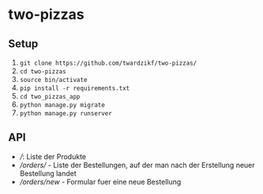 # two-pizzas


## Setup

1. `git clone https://github.com/twardzikf/two-pizzas/`
2. `cd two-pizzas`
3. `source bin/activate`
4. `pip install -r requirements.txt`
5. `cd two_pizzas_app`
6. `python manage.py migrate`
7. `python manage.py runserver`

## API

- */*: Liste der Produkte
- */orders/* - Liste der Bestellungen, auf der man nach der Erstellung neuer Bestellung landet
- */orders/new* - Formular fuer eine neue Bestellung
